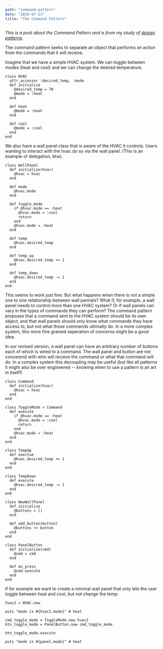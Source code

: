 ```yaml
---
path: "command-pattern"
date: "2019-07-13"
title: "The Command Pattern"
---
```


_This is a post about the Command Pattern and is from my study of [design patterns](https://github.com/jstoebel/design_patterns)._ 

The command pattern seeks to separate an object that performs an action from the commands that it will receive.

Imagine that we have a simple HVAC system. We can toggle between modes (heat and cool) and we can change the desired temperature.

```
class HVAC
  attr_accessor :desired_temp, :mode
  def initialize
    @desired_temp = 70
    @mode = :heat
  end

  def heat
    @mode = :heat
  end

  def cool
    @mode = :cool
  end
end
```

We also have a wall panel class that is aware of the HVAC it controls. Users wanting to interact with the hvac do so via the wall panel. (This is an example of delegation, btw).
```
class WallPanel
  def initialize(hvac)
    @hvac = hvac
  end

  def mode
    @hvac.mode
  end

  def toggle_mode
    if @hvac.mode == :heat
      @hvac.mode = :cool
      return
    end
    @hvac.mode = :heat
  end

  def temp
    @hvac.desired_temp
  end

  def temp_up
    @hvac.desired_temp += 1
  end

  def temp_down
    @hvac.desired_temp -= 1
  end
end
```

This seems to work just fine. But what happens when there is not a simple one to one relationship between wall pannels? What if, for example, a wall panel needs to control more than one HVAC system? Or if wall panels can vary in the types of commands they can perform? The command pattern proposes that a command sent to the HVAC system should be its own object, and that wall panels should only know what commands they have access to, but not what those commands ultimatly do. In a more complex system, this more fine grained seperation of concerns might be a good idea.

In our revised version, a wall panel can have an arbitrary number of buttons each of which is wired to a command. The wall panel and button are not concerend with who will recieve the command or what that command will do. In a complex system this decoupling may be useful (but like all patterns it might also be over engineered -- knowing when to use a pattern is an art in itself!)

```
class Command
  def initialize(hvac)
    @hvac = hvac
  end
end

class ToggleMode < Command
  def execute
    if @hvac.mode == :heat
      @hvac.mode = :cool
      return
    end
    @hvac.mode = :heat
  end
end

class TempUp
  def exectue
    @hvac.desired_temp += 1
  end
end

class TempDown
  def execute
    @hvac.desired_temp -= 1
  end
end

class NewWallPanel
  def initialize
    @buttons = []
  end

  def add_button(button)
    @buttons << button
  end
end

class PanelButton
  def initialize(cmd)
    @cmd = cmd
  end

  def on_press
    @cmd.execute
  end
end

```


If for example we want to create a minimal wall panel that only lets the user toggle between heat and cool, but not change the temp:

```
hvac2 = HVAC.new

puts "mode is #{hvac2.mode}" # heat

cmd_toggle_mode = ToggleMode.new hvac2
btn_toggle_mode = PanelButton.new cmd_toggle_mode

btn_toggle_mode.execute

puts "mode is #{panel.mode}" # heat
```